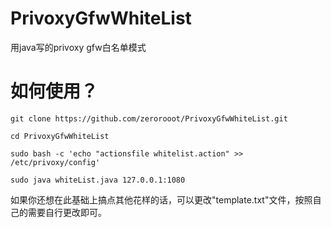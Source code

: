 # PrivoxyGfwWhiteList
用java写的privoxy gfw白名单模式

# 如何使用？

```
git clone https://github.com/zerorooot/PrivoxyGfwWhiteList.git

cd PrivoxyGfwWhiteList

sudo bash -c 'echo "actionsfile whitelist.action" >> /etc/privoxy/config'

sudo java whiteList.java 127.0.0.1:1080

```

如果你还想在此基础上搞点其他花样的话，可以更改"template.txt"文件，按照自己的需要自行更改即可。
